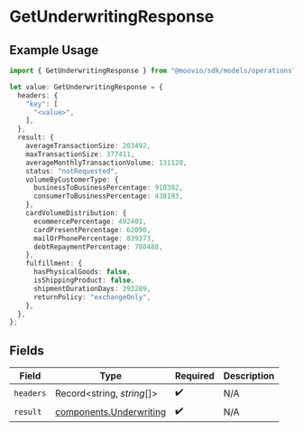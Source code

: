 # GetUnderwritingResponse

## Example Usage

```typescript
import { GetUnderwritingResponse } from "@moovio/sdk/models/operations";

let value: GetUnderwritingResponse = {
  headers: {
    "key": [
      "<value>",
    ],
  },
  result: {
    averageTransactionSize: 203492,
    maxTransactionSize: 377411,
    averageMonthlyTransactionVolume: 131120,
    status: "notRequested",
    volumeByCustomerType: {
      businessToBusinessPercentage: 910382,
      consumerToBusinessPercentage: 438193,
    },
    cardVolumeDistribution: {
      ecommercePercentage: 492401,
      cardPresentPercentage: 62090,
      mailOrPhonePercentage: 839373,
      debtRepaymentPercentage: 780488,
    },
    fulfillment: {
      hasPhysicalGoods: false,
      isShippingProduct: false,
      shipmentDurationDays: 393289,
      returnPolicy: "exchangeOnly",
    },
  },
};
```

## Fields

| Field                                                              | Type                                                               | Required                                                           | Description                                                        |
| ------------------------------------------------------------------ | ------------------------------------------------------------------ | ------------------------------------------------------------------ | ------------------------------------------------------------------ |
| `headers`                                                          | Record<string, *string*[]>                                         | :heavy_check_mark:                                                 | N/A                                                                |
| `result`                                                           | [components.Underwriting](../../models/components/underwriting.md) | :heavy_check_mark:                                                 | N/A                                                                |